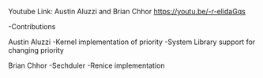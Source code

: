 Youtube Link:
Austin Aluzzi and Brian Chhor
https://youtu.be/-r-elidaGqs

-Contributions

Austin Aluzzi
-Kernel implementation of priority
-System Library support for changing priority

Brian Chhor
-Sechduler
-Renice implementation
